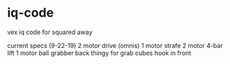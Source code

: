 # iq-code
vex iq code for squared away

current specs (9-22-19)
2 motor drive (omnis)
1 motor strafe
2 motor 4-bar lift
1 motor ball grabber
back thingy for grab cubes
hook in front

